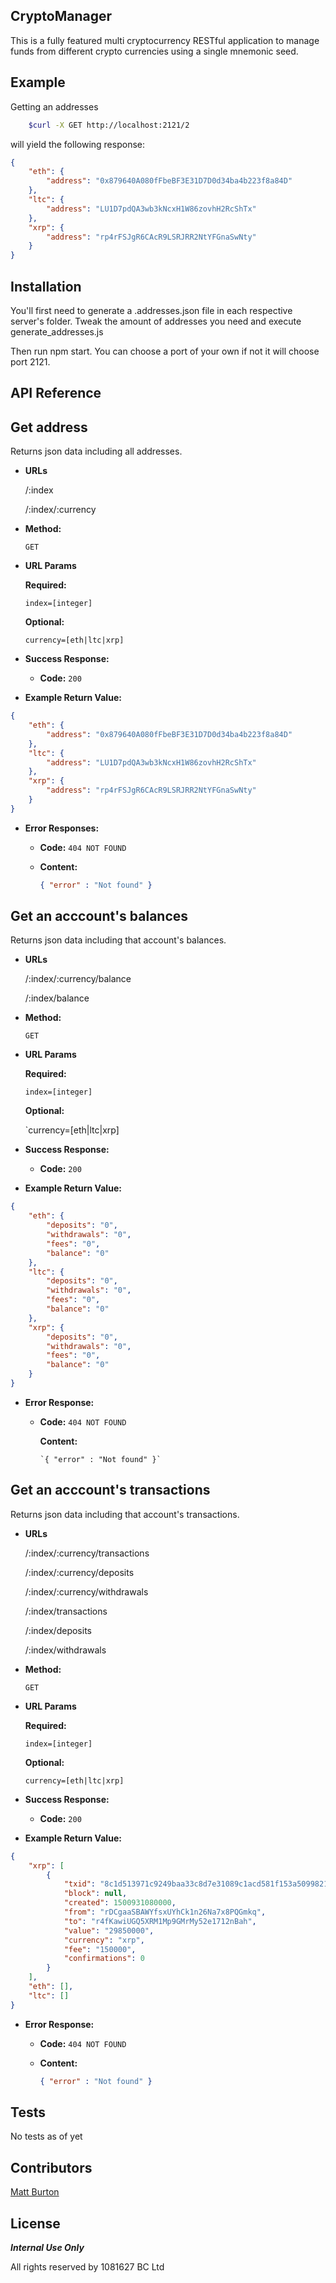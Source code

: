 ## CryptoManager

This is a fully featured multi cryptocurrency RESTful application to manage funds from different crypto currencies using a single mnemonic seed. 

## Example

Getting an addresses 

```bash
    $curl -X GET http://localhost:2121/2
```

will yield the following response:
```json
{
	"eth": {
		"address": "0x879640A080fFbeBF3E31D7D0d34ba4b223f8a84D"
	},
	"ltc": {
		"address": "LU1D7pdQA3wb3kNcxH1W86zovhH2RcShTx"
	},
	"xrp": {
		"address": "rp4rFSJgR6CAcR9LSRJRR2NtYFGnaSwNty"
	}
}
```

## Installation

You'll first need to generate a .addresses.json file in each respective server's folder. Tweak the amount of addresses you need and execute generate_addresses.js

Then run npm start. You can choose a port of your own if not it will choose port 2121.

## API Reference

**Get address**
----
  Returns json data including all addresses.

* **URLs**

  /:index
  
  /:index/:currency

* **Method:**

  `GET`
  
*  **URL Params**

   **Required:**
 
   `index=[integer]`
   
   **Optional:**
   
   `currency=[eth|ltc|xrp]`

* **Success Response:**

  * **Code:** `200` <br />

* **Example Return Value:** 

```json 
{
	"eth": {
		"address": "0x879640A080fFbeBF3E31D7D0d34ba4b223f8a84D"
	},
	"ltc": {
		"address": "LU1D7pdQA3wb3kNcxH1W86zovhH2RcShTx"
	},
	"xrp": {
		"address": "rp4rFSJgR6CAcR9LSRJRR2NtYFGnaSwNty"
	}
}
```
 
* **Error Responses:**

  * **Code:** `404 NOT FOUND` <br />

  * **Content:** 
  
      ```json 
      { "error" : "Not found" }
      ```

**Get an acccount's balances**
----
  Returns json data including that account's balances.

* **URLs**

  /:index/:currency/balance
  
  /:index/balance 

* **Method:**

  `GET`
  
*  **URL Params**

   **Required:**
 
   `index=[integer]`
   
   **Optional:**
   
   `currency=[eth|ltc|xrp]

* **Success Response:**

  * **Code:** `200` <br />

* **Example Return Value:** 

```json 
{
	"eth": {
		"deposits": "0",
		"withdrawals": "0",
		"fees": "0",
		"balance": "0"
	},
	"ltc": {
		"deposits": "0",
		"withdrawals": "0",
		"fees": "0",
		"balance": "0"
	},
	"xrp": {
		"deposits": "0",
		"withdrawals": "0",
		"fees": "0",
		"balance": "0"
	}
}
```
 
* **Error Response:**

  * **Code:** `404 NOT FOUND` <br />
  
    **Content:** 
    
        `{ "error" : "Not found" }`


**Get an acccount's transactions**
----
  Returns json data including that account's transactions.

* **URLs**

  /:index/:currency/transactions
  
  /:index/:currency/deposits
  
  /:index/:currency/withdrawals
  
  /:index/transactions 
  
  /:index/deposits
  
  /:index/withdrawals

* **Method:**

  `GET`
  
*  **URL Params**

   **Required:**
 
   `index=[integer]`
   
   **Optional:**
   
   `currency=[eth|ltc|xrp]`

* **Success Response:**

  * **Code:** `200` <br />

* **Example Return Value:** 
```json 
{
	"xrp": [
		{
			"txid": "8c1d513971c9249baa33c8d7e31089c1acd581f153a50998214b41797420c14b",
			"block": null,
			"created": 1500931080000,
			"from": "rDCgaaSBAWYfsxUYhCk1n26Na7x8PQGmkq",
			"to": "r4fKawiUGQ5XRM1Mp9GMrMy52e1712nBah",
			"value": "29850000",
			"currency": "xrp",
			"fee": "150000",
			"confirmations": 0
		}
	],
	"eth": [],
	"ltc": []
}
```
 
* **Error Response:**

  * **Code:** `404 NOT FOUND` <br />
  
  * **Content:** 

    ```json
    { "error" : "Not found" }
    ```

## Tests

No tests as of yet

## Contributors

[Matt Burton](https://github.com/burtonium)

## License

***Internal Use Only***

All rights reserved by 1081627 BC Ltd